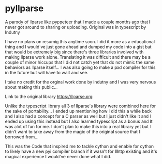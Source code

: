 # pyllparse
A parody of llparse like pyppeteer that I made a couple months ago that I never got around to sharing or uploading.  Original was in typescript by Indutny

I have no plans on resumig this anytime soon. I did it more as a educational thing and I would've just gone ahead and dumped my code into a gist but that would be extremely big since there's three libraries involved with making llparse work alone. Translating it was difficult and there may be a couple of minor hiccups that I did not catch yet that do not mimic the same behaviors as llparse itself... I was also going to make a pxd compiler for this in the future but will have to wait and see. 

I take no credit for the orginal work done by indutny and I was very nervous about making this public... 

Link to the original library https://llparse.org

Unlike the typescript library all 3 of llparse's library were combined here for the sake of portability... 
I ended up mentioning how I did this a while back and I also had a concept for a C parser as well but I just didn't like it and I ended up using this instead but I also learned typescript as a bonus and It was alot of fun for me. I don't plan to make this into a real library yet but I didn't want to take away from the magic of the original source that I borrowed from...

This was the Code that inspired me to tackle cython and enable for cython to likely have a new pyi compiler branch if it wasn't for llhttp existing and it's magical experience I would've never done what I did.
